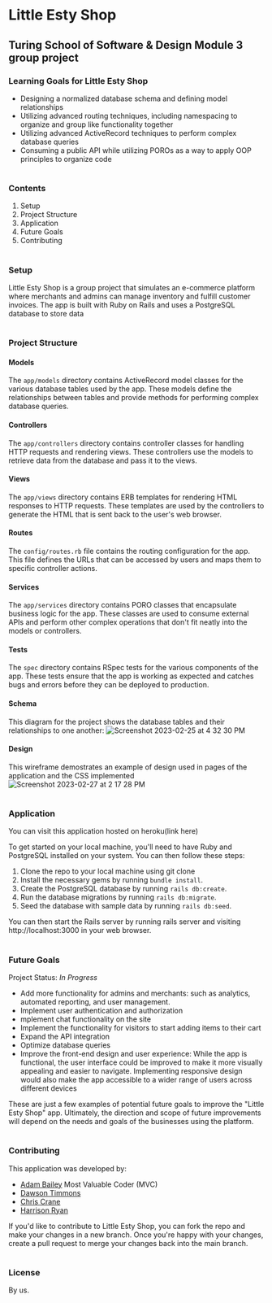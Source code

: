 # Little Esty Shop

## __Turing School of Software & Design Module 3 group project__

### Learning Goals for Little Esty Shop
* Designing a normalized database schema and defining model relationships
* Utilizing advanced routing techniques, including namespacing to organize and group like functionality together
* Utilizing advanced ActiveRecord techniques to perform complex database queries
* Consuming a public API while utilizing POROs as a way to apply OOP principles to organize code
#

### Contents
1. Setup
1. Project Structure
1. Application
1. Future Goals
1. Contributing
#

### Setup 

Little Esty Shop is a group project that simulates an e-commerce platform where merchants and admins can manage inventory and fulfill customer invoices. The app is built with Ruby on Rails and uses a PostgreSQL database to store data
#

### Project Structure

#### Models
The `app/models` directory contains ActiveRecord model classes for the various database tables used by the app. These models define the relationships between tables and provide methods for performing complex database queries.

#### Controllers
The `app/controllers` directory contains controller classes for handling HTTP requests and rendering views. These controllers use the models to retrieve data from the database and pass it to the views.

#### Views
The `app/views` directory contains ERB templates for rendering HTML responses to HTTP requests. These templates are used by the controllers to generate the HTML that is sent back to the user's web browser.

#### Routes
The `config/routes.rb` file contains the routing configuration for the app. This file defines the URLs that can be accessed by users and maps them to specific controller actions.

#### Services
The `app/services` directory contains PORO classes that encapsulate business logic for the app. These classes are used to consume external APIs and perform other complex operations that don't fit neatly into the models or controllers.

#### Tests
The `spec` directory contains RSpec tests for the various components of the app. These tests ensure that the app is working as expected and catches bugs and errors before they can be deployed to production.
 
#### Schema
This diagram for the project shows the database tables and their relationships to one another:
![Screenshot 2023-02-25 at 4 32 30 PM](https://user-images.githubusercontent.com/116698937/222281686-2f394e27-784e-48eb-ade4-d9030d435a60.png)

#### Design
This wireframe demostrates an example of design used in pages of the application and the CSS implemented  
![Screenshot 2023-02-27 at 2 17 28 PM](https://user-images.githubusercontent.com/116698937/222283907-484f82e8-19a6-472b-8f30-1e0df59725a1.png)
#

### Application

You can visit this application hosted on heroku(link here)


To get started on your local machine, you'll need to have Ruby and PostgreSQL installed on your system. You can then follow these steps:

1. Clone the repo to your local machine using git clone
1. Install the necessary gems by running `bundle install`.
1. Create the PostgreSQL database by running `rails db:create`.
1. Run the database migrations by running `rails db:migrate`.
1. Seed the database with sample data by running `rails db:seed`.

You can then start the Rails server by running rails server and visiting http://localhost:3000 in your web browser.
#

### Future Goals

Project Status: _In Progress_

* Add more functionality for admins and merchants: such as analytics, automated reporting, and user management.
* Implement user authentication and authorization
* mplement chat functionality on the site
* Implement the functionality for visitors to start adding items to their cart
* Expand the API integration
* Optimize database queries
* Improve the front-end design and user experience: While the app is functional, the user interface could be improved to make it more visually appealing and easier to navigate. Implementing responsive design would also make the app accessible to a wider range of users across different devices

These are just a few examples of potential future goals to improve the "Little Esty Shop" app. Ultimately, the direction and scope of future improvements will depend on the needs and goals of the businesses using the platform.
#
### Contributing
This application was developed by:
* [Adam Bailey](ab67319@gmail.com) Most Valuable Coder (MVC)
* [Dawson Timmons](dawsontimmons@gmail.com)
* [Chris Crane](chrisjcrane@gmail.com)
* [Harrison Ryan](https://github.com/hwryan12)

If you'd like to contribute to Little Esty Shop, you can fork the repo and make your changes in a new branch. Once you're happy with your changes, create a pull request to merge your changes back into the main branch.
#
### License 
By us.